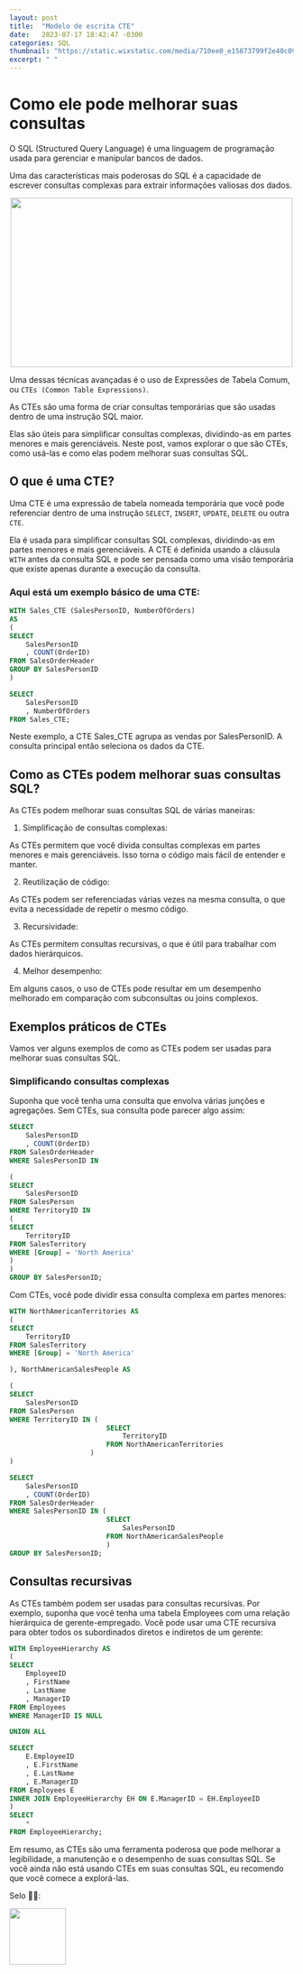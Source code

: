 ```yaml
---
layout: post
title:  "Modelo de escrita CTE"
date:   2023-07-17 18:42:47 -0300
categories: SQL
thumbnail: "https://static.wixstatic.com/media/710ee0_e15873799f2e40c0976ddeb3d507c8e3~mv2.jpg/v1/fill/w_2187,h_1640,al_c,q_90/710ee0_e15873799f2e40c0976ddeb3d507c8e3~mv2.webp"
excerpt: " "
---
```


# Como ele pode melhorar suas consultas

O SQL (Structured Query Language) é uma linguagem de programação usada para gerenciar e manipular bancos de dados.

Uma das características mais poderosas do SQL é a capacidade de escrever consultas complexas para extrair informações valiosas dos dados.

<p align="center">
  <img src="https://static.wixstatic.com/media/710ee0_e15873799f2e40c0976ddeb3d507c8e3~mv2.jpg/v1/fill/w_2187,h_1640,al_c,q_90/710ee0_e15873799f2e40c0976ddeb3d507c8e3~mv2.webg" width="500" height="300">
</p>

Uma dessas técnicas avançadas é o uso de Expressões de Tabela Comum, ou `CTEs (Common Table Expressions)`.

As CTEs são uma forma de criar consultas temporárias que são usadas dentro de uma instrução SQL maior.

Elas são úteis para simplificar consultas complexas, dividindo-as em partes menores e mais gerenciáveis. Neste post, vamos explorar o que são CTEs, como usá-las e como elas podem melhorar suas consultas SQL.

## O que é uma CTE?

Uma CTE é uma expressão de tabela nomeada temporária que você pode referenciar dentro de uma instrução `SELECT`, `INSERT`, `UPDATE`, `DELETE` ou outra `CTE`.

Ela é usada para simplificar consultas SQL complexas, dividindo-as em partes menores e mais gerenciáveis. A CTE é definida usando a cláusula `WITH` antes da consulta SQL e pode ser pensada como uma visão temporária que existe apenas durante a execução da consulta.

### Aqui está um exemplo básico de uma CTE:

```sql
WITH Sales_CTE (SalesPersonID, NumberOfOrders)
AS
(
SELECT 
    SalesPersonID
    , COUNT(OrderID)
FROM SalesOrderHeader
GROUP BY SalesPersonID
)

SELECT 
    SalesPersonID
    , NumberOfOrders
FROM Sales_CTE;
```

Neste exemplo, a CTE Sales_CTE agrupa as vendas por SalesPersonID. A consulta principal então seleciona os dados da CTE.

## Como as CTEs podem melhorar suas consultas SQL?

As CTEs podem melhorar suas consultas SQL de várias maneiras:

1. Simplificação de consultas complexas: 

As CTEs permitem que você divida consultas complexas em partes menores e mais gerenciáveis. Isso torna o código mais fácil de entender e manter.
    
2. Reutilização de código: 

As CTEs podem ser referenciadas várias vezes na mesma consulta, o que evita a necessidade de repetir o mesmo código.
    
3. Recursividade: 

As CTEs permitem consultas recursivas, o que é útil para trabalhar com dados hierárquicos.
    
4. Melhor desempenho: 

Em alguns casos, o uso de CTEs pode resultar em um desempenho melhorado em comparação com subconsultas ou joins complexos.

## Exemplos práticos de CTEs

Vamos ver alguns exemplos de como as CTEs podem ser usadas para melhorar suas consultas SQL.

### Simplificando consultas complexas

Suponha que você tenha uma consulta que envolva várias junções e agregações. Sem CTEs, sua consulta pode parecer algo assim:

```sql
SELECT 
    SalesPersonID
    , COUNT(OrderID)
FROM SalesOrderHeader
WHERE SalesPersonID IN

(
SELECT 
    SalesPersonID
FROM SalesPerson
WHERE TerritoryID IN
(
SELECT 
    TerritoryID
FROM SalesTerritory
WHERE [Group] = 'North America'
)
)
GROUP BY SalesPersonID;
```

Com CTEs, você pode dividir essa consulta complexa em partes menores:

```sql
WITH NorthAmericanTerritories AS
(
SELECT 
    TerritoryID
FROM SalesTerritory
WHERE [Group] = 'North America'

), NorthAmericanSalesPeople AS

(
SELECT 
    SalesPersonID
FROM SalesPerson
WHERE TerritoryID IN (
                        SELECT 
                            TerritoryID 
                        FROM NorthAmericanTerritories
                    )
)

SELECT 
    SalesPersonID
    , COUNT(OrderID)
FROM SalesOrderHeader
WHERE SalesPersonID IN (
                        SELECT 
                            SalesPersonID 
                        FROM NorthAmericanSalesPeople
                        )
GROUP BY SalesPersonID;
```

## Consultas recursivas

As CTEs também podem ser usadas para consultas recursivas. Por exemplo, suponha que você tenha uma tabela Employees com uma relação hierárquica de gerente-empregado. Você pode usar uma CTE recursiva para obter todos os subordinados diretos e indiretos de um gerente:

```sql
WITH EmployeeHierarchy AS
(
SELECT 
    EmployeeID
    , FirstName
    , LastName
    , ManagerID
FROM Employees
WHERE ManagerID IS NULL

UNION ALL

SELECT 
    E.EmployeeID
    , E.FirstName
    , E.LastName
    , E.ManagerID
FROM Employees E
INNER JOIN EmployeeHierarchy EH ON E.ManagerID = EH.EmployeeID
)
SELECT 
    *
FROM EmployeeHierarchy;
```

Em resumo, as CTEs são uma ferramenta poderosa que pode melhorar a legibilidade, a manutenção e o desempenho de suas consultas SQL. Se você ainda não está usando CTEs em suas consultas SQL, eu recomendo que você comece a explorá-las.

Selo 🧙‍♂️:

[<img src="https://avatars.githubusercontent.com/u/117866866?v=4" width="100" height="100">](https://github.com/Linhares015)
